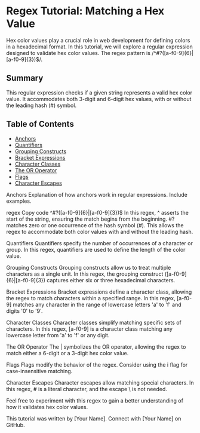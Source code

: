# Regex Tutorial: Matching a Hex Value
Hex color values play a crucial role in web development for defining colors in a hexadecimal format. In this tutorial, we will explore a regular expression designed to validate hex color values. The regex pattern is /^#?([a-f0-9]{6}|[a-f0-9]{3})$/.

## Summary
This regular expression checks if a given string represents a valid hex color value. It accommodates both 3-digit and 6-digit hex values, with or without the leading hash (#) symbol.

## Table of Contents
- [Anchors](#anchors)
- [Quantifiers](#quantifiers)
- [Grouping Constructs](#grouping-constructs)
- [Bracket Expressions](#bracket-expressions)
- [Character Classes](#character-classes)
- [The OR Operator](#the-or-operator)
- [Flags](#flags)
- [Character Escapes](#character-escapes)

Anchors
Explanation of how anchors work in regular expressions. Include examples.

regex
Copy code
^#?([a-f0-9]{6}|[a-f0-9]{3})$
In this regex, ^ asserts the start of the string, ensuring the match begins from the beginning. #? matches zero or one occurrence of the hash symbol (#). This allows the regex to accommodate both color values with and without the leading hash.

Quantifiers
Quantifiers specify the number of occurrences of a character or group. In this regex, quantifiers are used to define the length of the color value.

Grouping Constructs
Grouping constructs allow us to treat multiple characters as a single unit. In this regex, the grouping construct ([a-f0-9]{6}|[a-f0-9]{3}) captures either six or three hexadecimal characters.

Bracket Expressions
Bracket expressions define a character class, allowing the regex to match characters within a specified range. In this regex, [a-f0-9] matches any character in the range of lowercase letters 'a' to 'f' and digits '0' to '9'.

Character Classes
Character classes simplify matching specific sets of characters. In this regex, [a-f0-9] is a character class matching any lowercase letter from 'a' to 'f' or any digit.

The OR Operator
The | symbolizes the OR operator, allowing the regex to match either a 6-digit or a 3-digit hex color value.

Flags
Flags modify the behavior of the regex. Consider using the i flag for case-insensitive matching.

Character Escapes
Character escapes allow matching special characters. In this regex, # is a literal character, and the escape \ is not needed.

Feel free to experiment with this regex to gain a better understanding of how it validates hex color values.

This tutorial was written by [Your Name]. Connect with [Your Name] on GitHub.
